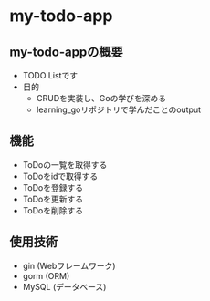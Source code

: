 # my-todo-app

## my-todo-appの概要
- TODO Listです
- 目的
  - CRUDを実装し、Goの学びを深める
  - learning_goリポジトリで学んだことのoutput

## 機能

- ToDoの一覧を取得する
- ToDoをidで取得する
- ToDoを登録する
- ToDoを更新する
- ToDoを削除する

## 使用技術

- gin (Webフレームワーク)
- gorm (ORM)
- MySQL (データベース)